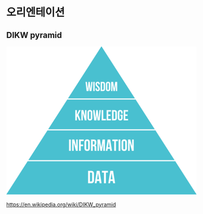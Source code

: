 # 오리엔테이션

## DIKW pyramid

![DIKW pyramid](./assets/DIKW_Pyramid.png)

https://en.wikipedia.org/wiki/DIKW_pyramid
